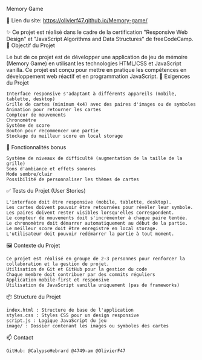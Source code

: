 Memory Game 

🔗 Lien du site: https://olivierf47.github.io/Memory-game/

✨ Ce projet est réalisé dans le cadre de la certification "Responsive Web Design" et "JavaScript Algorithms and Data Structures" de freeCodeCamp.
🎯 Objectif du Projet

Le but de ce projet est de développer une application de jeu de mémoire (Memory Game) en utilisant les technologies HTML/CSS et JavaScript vanilla. Ce projet est conçu pour mettre en pratique les compétences en développement web réactif et en programmation JavaScript.
📌 Exigences du Projet

    Interface responsive s'adaptant à différents appareils (mobile, tablette, desktop)
    Grille de cartes (minimum 4x4) avec des paires d'images ou de symboles
    Animation pour retourner les cartes
    Compteur de mouvements
    Chronomètre
    Système de score
    Bouton pour recommencer une partie
    Stockage du meilleur score en local storage

🚀 Fonctionnalités bonus

    Système de niveaux de difficulté (augmentation de la taille de la grille)
    Sons d'ambiance et effets sonores
    Mode sombre/clair
    Possibilité de personnaliser les thèmes de cartes

✅ Tests du Projet (User Stories)

    L'interface doit être responsive (mobile, tablette, desktop).
    Les cartes doivent pouvoir être retournées pour révéler leur symbole.
    Les paires doivent rester visibles lorsqu'elles correspondent.
    Le compteur de mouvements doit s'incrémenter à chaque paire tentée.
    Le chronomètre doit démarrer automatiquement au début de la partie.
    Le meilleur score doit être enregistré en local storage.
    L'utilisateur doit pouvoir redémarrer la partie à tout moment.

🖼️ Contexte du Projet

    Ce projet est réalisé en groupe de 2-3 personnes pour renforcer la collaboration et la gestion de projet.
    Utilisation de Git et GitHub pour la gestion du code
    Chaque membre doit contribuer par des commits réguliers
    Application mobile-first et responsive
    Utilisation de JavaScript vanilla uniquement (pas de frameworks)

📦 Structure du Projet

    index.html : Structure de base de l'application
    styles.css : Styles CSS pour un design responsive
    script.js : Logique JavaScript du jeu
    image/ : Dossier contenant les images ou symboles des cartes

📫 Contact

    GitHub: @CalypsoHebrard @4749-am @OlivierF47

